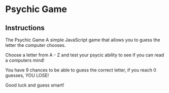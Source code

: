 # Psychic Game

## Instructions
The Psychic Game A simple JavaScript game that allows you to guess the letter the computer chooses.

Choose a letter from A - Z and test your psycic ability to see if you can read a computers mind!

You have 9 chances to be able to guess the correct letter, if you reach 0 guesses, YOU LOSE!

Good luck and guess smart!

